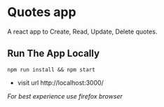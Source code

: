 # Quotes app
A react app to Create, Read, Update, Delete quotes.

## Run The App Locally
```
npm run install && npm start
```
* visit url http://localhost:3000/

*For best experience use firefox browser*
